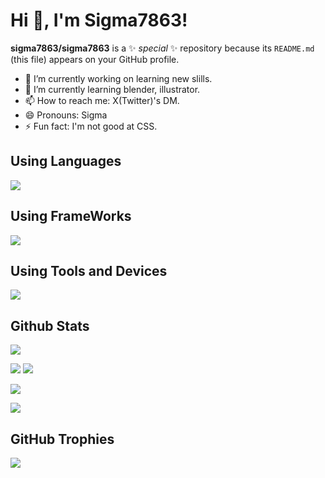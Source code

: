 <h1>Hi 👋, I'm Sigma7863!</h1>

**sigma7863/sigma7863** is a ✨ _special_ ✨ repository because its `README.md` (this file) appears on your GitHub profile.

- 🔭 I’m currently working on learning new slills.
- 🌱 I’m currently learning blender, illustrator.
- 📫 How to reach me: X(Twitter)'s DM.
- 😄 Pronouns: Sigma
- ⚡ Fun fact: I'm not good at CSS.

<h2>Using Languages</h2>
<a href="https://skillicons.dev">
  <img src="https://skillicons.dev/icons?i=html,css,js,ts,rust,py,cs,md">
</a>

<h2>Using FrameWorks</h2>
<a href="https://skillicons.dev">
  <img src="https://skillicons.dev/icons?i=react,next,astro,tailwind,express">
</a>

<h2>Using Tools and Devices</h2>
<a href="https://skillicons.dev">
  <img src="https://skillicons.dev/icons?i=bun,vite,figma,unity,docker,git,github,powershell,bash,windows,apple,raspberrypi,vscode,gmail,discord,twitter&perline=8">
</a>

<h2>Github Stats</h2>
<p align="left">
  <img src="http://github-profile-summary-cards.vercel.app/api/cards/profile-details?username=sigma7863&theme=algolia&count_private=true">
</p>

<p align="left">
  <img src="http://github-profile-summary-cards.vercel.app/api/cards/repos-per-language?username=sigma7863&theme=algolia&count_private=true">
  <img src="http://github-profile-summary-cards.vercel.app/api/cards/productive-time?username=sigma7863&theme=algolia&utcOffset=8&count_private=true">
</p>

<p align="left">
  <img src="http://github-profile-summary-cards.vercel.app/api/cards/stats?username=sigma7863&theme=algolia&count_private=true">
</p>

<!-- <p align="left">
  <img src="https://github-readme-stats.vercel.app/api/wakatime?username=sigma7863">
</p> -->

<p align="left">
  <img src="https://github-readme-streak-stats.herokuapp.com?user=sigma7863&theme=algolia">
</p>

<h2>GitHub Trophies</h2>
<p align="left">
  <img src="https://github-profile-trophy.vercel.app/?username=sigma7863&theme=algolia">
</p>
